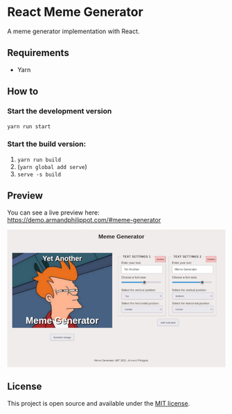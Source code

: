 # React Meme Generator

A meme generator implementation with React.

## Requirements

- Yarn

## How to

### Start the development version

`yarn run start`

### Start the build version:

1. `yarn run build`
2. (`yarn global add serve`)
3. `serve -s build`

## Preview

You can see a live preview here: https://demo.armandphilippot.com/#meme-generator

![Meme generator preview](./public/preview-meme-generator.jpg)

## License

This project is open source and available under the [MIT license](../LICENSE).
